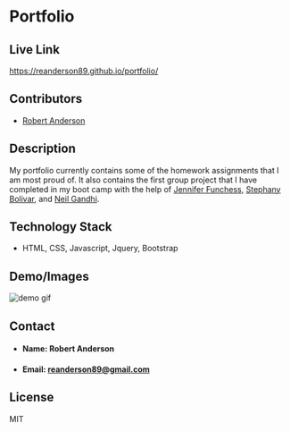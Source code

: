# **Portfolio**

## **Live Link**
https://reanderson89.github.io/portfolio/

## **Contributors**
* [Robert Anderson](https://github.com/reanderson89)

## **Description**
My portfolio currently contains some of the homework assignments that I am most proud of. It also contains the first group project that I have completed in my boot camp with the help of [Jennifer Funchess](https://github.com/JenniferFunchess), [Stephany Bolivar](https://github.com/gstephboli), and [Neil Gandhi](https://github.com/ntch2000).

## **Technology Stack**

* HTML, CSS, Javascript, Jquery, Bootstrap

## **Demo/Images**
![demo gif](assets/gifs/portfolio.gif)

## **Contact**

* #### **Name:** Robert Anderson
* #### **Email:** [reanderson89@gmail.com](reanderson89@gmail.com)

## **License**
MIT